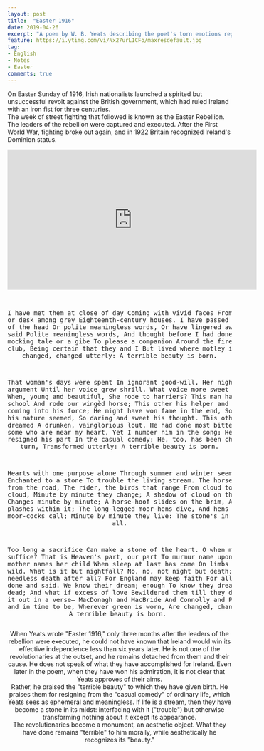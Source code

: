 ```yaml
---
layout: post
title:  "Easter 1916"
date: 2019-04-26
excerpt: "A poem by W. B. Yeats describing the poet's torn emotions regarding the events of the Easter Rising staged in Ireland against British rule on Easter Monday, April 24, 1916. The uprising was unsuccessful, and most of the Irish republican leaders involved were executed for treason."
feature: https://i.ytimg.com/vi/Nx27urL1CFo/maxresdefault.jpg
tag:
- English
- Notes
- Easter
comments: true
---
```


On Easter Sunday of 1916, Irish nationalists launched a spirited but unsuccessful revolt against the British government, which had ruled Ireland with an iron fist for three centuries.  
The week of street fighting that followed is known as the Easter Rebellion. The leaders of the rebellion were captured and executed. After the First World War, fighting broke out again, and in 1922 Britain recognized Ireland's Dominion status.

<iframe width="560" height="315" src="https://www.youtube.com/embed/VLt_OuzW9n0" frameborder="0" allow="accelerometer; autoplay; encrypted-media; gyroscope; picture-in-picture"> </iframe>

<center><pre>

I have met them at close of day
Coming with vivid faces
From counter or desk among grey
Eighteenth-century houses.
I have passed with a nod of the head
Or polite meaningless words,
Or have lingered awhile and said
Polite meaningless words,
And thought before I had done
Of a mocking tale or a gibe
To please a companion
Around the fire at the club,
Being certain that they and I
But lived where motley is worn:
All changed, changed utterly:
A terrible beauty is born.

That woman's days were spent
In ignorant good-will,
Her nights in argument
Until her voice grew shrill.
What voice more sweet than hers
When, young and beautiful,
She rode to harriers?
This man had kept a school
And rode our wingèd horse;
This other his helper and friend
Was coming into his force;
He might have won fame in the end,
So sensitive his nature seemed,
So daring and sweet his thought.
This other man I had dreamed
A drunken, vainglorious lout.
He had done most bitter wrong
To some who are near my heart,
Yet I number him in the song;
He, too, has resigned his part
In the casual comedy;
He, too, has been changed in his turn,
Transformed utterly:
A terrible beauty is born.

Hearts with one purpose alone
Through summer and winter seem
Enchanted to a stone
To trouble the living stream.
The horse that comes from the road,
The rider, the birds that range
From cloud to tumbling cloud,
Minute by minute they change;
A shadow of cloud on the stream
Changes minute by minute;
A horse-hoof slides on the brim,
And a horse plashes within it;
The long-legged moor-hens dive,
And hens to moor-cocks call;
Minute by minute they live:
The stone's in the midst of all.

Too long a sacrifice
Can make a stone of the heart.
O when may it suffice?
That is Heaven's part, our part
To murmur name upon name,
As a mother names her child
When sleep at last has come
On limbs that had run wild.
What is it but nightfall?
No, no, not night but death;
Was it needless death after all?
For England may keep faith
For all that is done and said.
We know their dream; enough
To know they dreamed and are dead;
And what if excess of love
Bewildered them till they died?
I write it out in a verse—
MacDonagh and MacBride
And Connolly and Pearse
Now and in time to be,
Wherever green is worn,
Are changed, changed utterly:
A terrible beauty is born.
</pre> <center>

When Yeats wrote "Easter 1916," only three months after the leaders of the rebellion were executed, he could not have known that Ireland would win its effective independence less than six years later. He is not one of the revolutionaries at the outset, and he remains detached from them and their cause. He does not speak of what they have accomplished for Ireland. Even later in the poem, when they have won his admiration, it is not clear that Yeats approves of their aims.  
Rather, he praised the "terrible beauty" to which they have given birth. He praises them for resigning from the "casual comedy" of ordinary life, which Yeats sees as ephemeral and meaningless. If life is a stream, then they have become a stone in its midst: interfacing with it ("trouble") but otherwise transforming nothing about it except its appearance.  
The revolutionaries become a monument, an aesthetic object. What they have done remains "terrible" to him morally, while aesthetically he recognizes its "beauty."